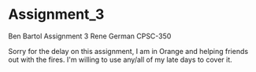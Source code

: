 # Assignment_3
Ben Bartol
Assignment 3
Rene German
CPSC-350

Sorry for the delay on this assignment, I am in Orange and helping friends out with the fires. I'm willing to use any/all of my late days to cover it.
